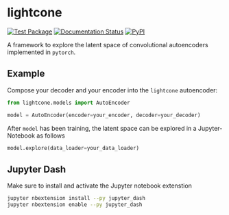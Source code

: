 # lightcone


[![Test Package](https://github.com/windisch/lightcone/actions/workflows/test_package.yml/badge.svg)](https://github.com/windisch/lightcone/actions/workflows/test_package.yml)
[![Documentation Status](https://readthedocs.org/projects/lightcone/badge/?version=latest)](https://lightcone.readthedocs.io/en/latest/?badge=latest)
[![PyPI](https://img.shields.io/pypi/v/lightcone)](https://pypi.org/project/lightcone/)

A framework to explore the latent space of convolutional autoencoders
implemented in `pytorch`.

## Example

Compose your decoder and your encoder into the `lightcone`
autoencoder:

```python
from lightcone.models import AutoEncoder

model = AutoEncoder(encoder=your_encoder, decoder=your_decoder)
```

After `model` has been training, the latent space can be explored in a
Jupyter-Notebook as follows

```python
model.explore(data_loader=your_data_loader)
```


## Jupyter Dash
Make sure to install and activate the Jupyter notebook extenstion

```bash
jupyter nbextension install --py jupyter_dash
jupyter nbextension enable --py jupyter_dash
```

